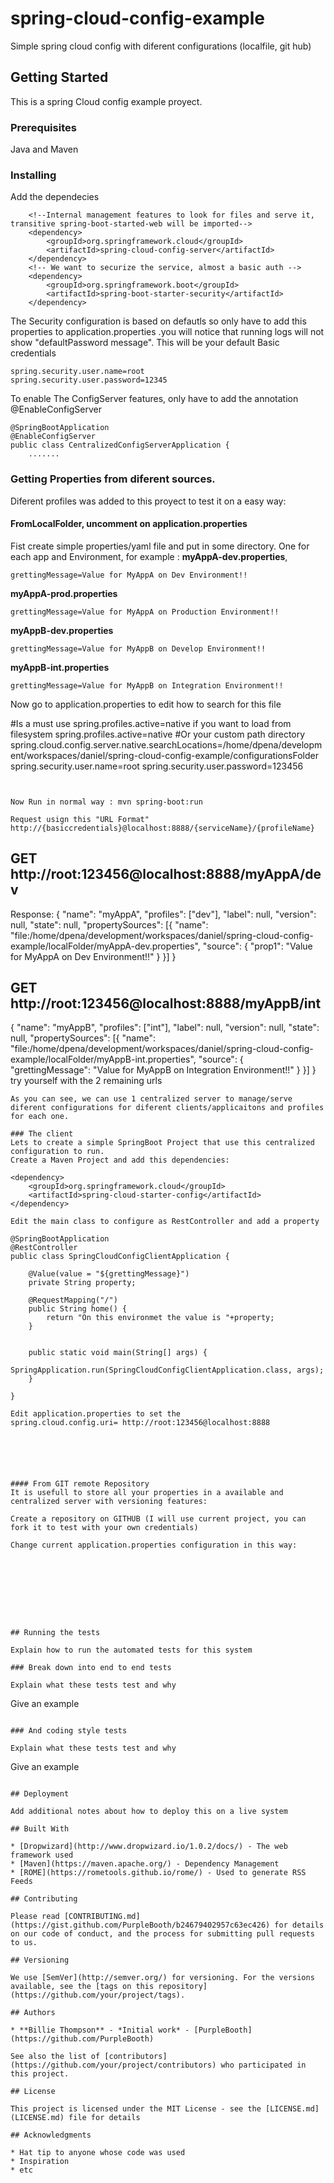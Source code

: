 # spring-cloud-config-example
Simple spring cloud config with diferent configurations (localfile, git hub)

## Getting Started

This is a spring Cloud config example proyect.


### Prerequisites

Java and Maven

### Installing

Add the dependecies 
```
    <!--Internal management features to look for files and serve it, transitive spring-boot-started-web will be imported-->
    <dependency>
		<groupId>org.springframework.cloud</groupId>
		<artifactId>spring-cloud-config-server</artifactId>
	</dependency>
	<!-- We want to securize the service, almost a basic auth -->
	<dependency>
	    <groupId>org.springframework.boot</groupId>
	    <artifactId>spring-boot-starter-security</artifactId>
	</dependency>
```

The Security configuration is based on defautls so only have to add this properties to application.properties
.you will notice that running logs will not show "defaultPassword message". This will be your default Basic credentials
```
spring.security.user.name=root
spring.security.user.password=12345
```

To enable The ConfigServer features, only have to add the annotation @EnableConfigServer
```
@SpringBootApplication
@EnableConfigServer
public class CentralizedConfigServerApplication {
    .......
```

### Getting Properties from diferent sources.
Diferent profiles was added to this proyect to test it on a easy way:

#### FromLocalFolder, uncomment on application.properties 
Fist create simple properties/yaml file and put in some directory. 
One for each app and Environment, for example :
**myAppA-dev.properties**, 
```
grettingMessage=Value for MyAppA on Dev Environment!!
```
**myAppA-prod.properties** 
```
grettingMessage=Value for MyAppA on Production Environment!!
```
**myAppB-dev.properties**
```
grettingMessage=Value for MyAppB on Develop Environment!!
```
**myAppB-int.properties**
```
grettingMessage=Value for MyAppB on Integration Environment!!
```


Now go to application.properties to edit how to search for this file

#Is a must use spring.profiles.active=native if you want to load from filesystem
spring.profiles.active=native
#Or your custom path directory
spring.cloud.config.server.native.searchLocations=/home/dpena/development/workspaces/daniel/spring-cloud-config-example/configurationsFolder
spring.security.user.name=root
spring.security.user.password=123456
```


Now Run in normal way : mvn spring-boot:run 

Request usign this "URL Format"  http://{basiccredentials}@localhost:8888/{serviceName}/{profileName}
```
GET http://root:123456@localhost:8888/myAppA/dev 
-----------------------------------------------
Response:
{
  "name": "myAppA",
  "profiles": ["dev"],
  "label": null,
  "version": null,
  "state": null,
  "propertySources": [{
    "name": "file:/home/dpena/development/workspaces/daniel/spring-cloud-config-example/localFolder/myAppA-dev.properties",
    "source": {
      "prop1": "Value for MyAppA on Dev Environment!!"
    }
  }]
}

GET http://root:123456@localhost:8888/myAppB/int
-----------------------------------------------
{
  "name": "myAppB",
  "profiles": ["int"],
  "label": null,
  "version": null,
  "state": null,
  "propertySources": [{
    "name": "file:/home/dpena/development/workspaces/daniel/spring-cloud-config-example/localFolder/myAppB-int.properties",
    "source": {
      "grettingMessage": "Value for MyAppB on Integration Environment!!"
    }
  }]
}
try yourself with the 2 remaining urls

```
As you can see, we can use 1 centralized server to manage/serve diferent configurations for diferent clients/applicaitons and profiles for each one.

### The client
Lets to create a simple SpringBoot Project that use this centralized configuration to run.
Create a Maven Project and add this dependencies:

```
	<dependency>
		<groupId>org.springframework.cloud</groupId>
		<artifactId>spring-cloud-starter-config</artifactId>
	</dependency>

```
Edit the main class to configure as RestController and add a property

@SpringBootApplication
@RestController
public class SpringCloudConfigClientApplication {

	@Value(value = "${grettingMessage}")
	private String property;
	
	@RequestMapping("/")
    public String home() {
        return "On this environmet the value is "+property;
    }
	
	
	public static void main(String[] args) {
		SpringApplication.run(SpringCloudConfigClientApplication.class, args);
	}

}

Edit application.properties to set the 
spring.cloud.config.uri= http://root:123456@localhost:8888






#### From GIT remote Repository
It is usefull to store all your properties in a available and centralized server with versioning features:

Create a repository on GITHUB (I will use current project, you can fork it to test with your own credentials)

Change current application.properties configuration in this way:









## Running the tests

Explain how to run the automated tests for this system

### Break down into end to end tests

Explain what these tests test and why

```
Give an example
```

### And coding style tests

Explain what these tests test and why

```
Give an example
```

## Deployment

Add additional notes about how to deploy this on a live system

## Built With

* [Dropwizard](http://www.dropwizard.io/1.0.2/docs/) - The web framework used
* [Maven](https://maven.apache.org/) - Dependency Management
* [ROME](https://rometools.github.io/rome/) - Used to generate RSS Feeds

## Contributing

Please read [CONTRIBUTING.md](https://gist.github.com/PurpleBooth/b24679402957c63ec426) for details on our code of conduct, and the process for submitting pull requests to us.

## Versioning

We use [SemVer](http://semver.org/) for versioning. For the versions available, see the [tags on this repository](https://github.com/your/project/tags). 

## Authors

* **Billie Thompson** - *Initial work* - [PurpleBooth](https://github.com/PurpleBooth)

See also the list of [contributors](https://github.com/your/project/contributors) who participated in this project.

## License

This project is licensed under the MIT License - see the [LICENSE.md](LICENSE.md) file for details

## Acknowledgments

* Hat tip to anyone whose code was used
* Inspiration
* etc

